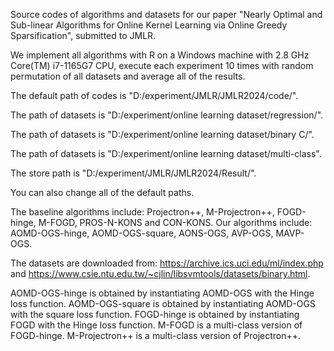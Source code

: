 Source codes of algorithms and datasets for our paper "Nearly Optimal and Sub-linear Algorithms for
Online Kernel Learning via Online Greedy Sparsification", submitted to JMLR.

We implement all algorithms with R on a Windows machine with 2.8 GHz Core(TM) i7-1165G7 CPU, execute each experiment 10 times with random permutation of all datasets and average all of the results.

The default path of codes is "D:/experiment/JMLR/JMLR2024/code/".

The path of datasets is "D:/experiment/online learning dataset/regression/".

The path of datasets is "D:/experiment/online learning dataset/binary C/".

The path of datasets is "D:/experiment/online learning dataset/multi-class".

The store path is "D:/experiment/JMLR/JMLR2024/Result/".

You can also change all of the default paths.

The baseline algorithms include: 
Projectron++, M-Projectron++, FOGD-hinge, M-FOGD, PROS-N-KONS and CON-KONS. 
Our algorithms include: AOMD-OGS-hinge, AOMD-OGS-square, AONS-OGS, AVP-OGS, MAVP-OGS.

The datasets are downloaded from: https://archive.ics.uci.edu/ml/index.php
and 
https://www.csie.ntu.edu.tw/~cjlin/libsvmtools/datasets/binary.html.

AOMD-OGS-hinge is obtained by instantiating AOMD-OGS with the Hinge loss function.
AOMD-OGS-square is obtained by instantiating AOMD-OGS with the square loss function.
FOGD-hinge is obtained by instantiating FOGD with the Hinge loss function.
M-FOGD is a multi-class version of FOGD-hinge.
M-Projectron++ is a multi-class version of Projectron++.
